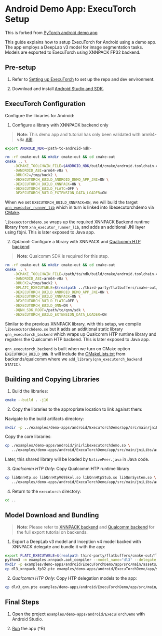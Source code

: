 # Android Demo App: ExecuTorch Setup

This is forked from [PyTorch android demo app](https://github.com/pytorch/android-demo-app)

This guide explains how to setup ExecuTorch for Android using a demo app. The app employs a DeepLab v3 model for image segmentation tasks. Models are exported to ExecuTorch using XNNPACK FP32 backend.

## Pre-setup

1. Refer to [Setting up ExecuTorch](../../../../docs/website/docs/tutorials/00_setting_up_executorch.md) to set up the repo and dev environment.

2. Download and install [Android Studio and SDK](https://developer.android.com/studio).

## ExecuTorch Configuration

Configure the libraries for Android:

1. Configure a library with XNNPACK backend only

> **Note**: This demo app and tutorial has only been validated with arm64-v8a [ABI](https://developer.android.com/ndk/guides/abis).

```bash
export ANDROID_NDK=<path-to-android-ndk>

rm -rf cmake-out && mkdir cmake-out && cd cmake-out
cmake .. \
    -DCMAKE_TOOLCHAIN_FILE=$ANDROID_NDK/build/cmake/android.toolchain.cmake \
    -DANDROID_ABI=arm64-v8a \
    -DBUCK2=/tmp/buck2 \
    -DEXECUTORCH_BUILD_ANDROID_DEMO_APP_JNI=ON \
    -DEXECUTORCH_BUILD_XNNPACK=ON \
    -DEXECUTORCH_BUILD_FLATC=OFF \
    -DEXECUTORCH_BUILD_EXTENSION_DATA_LOADER=ON
```

When we set `EXECUTORCH_BUILD_XNNPACK=ON`, we will build the target [`xnn_executor_runner_lib`](../../../../backends/xnnpack/CMakeLists.txt) which in turn is linked into libexecutorchdemo via [CMake](../jni/CMakeLists.txt).

`libexecutorchdemo.so` wraps up the required XNNPACK Backend runtime library from `xnn_executor_runner_lib`, and adds an additional JNI layer using fbjni. This is later exposed to Java app.

2. *Optional:* Configure a library with XNNPACK and [Qualcomm HTP backend](../../../../backends/qualcomm/README.md)

> **Note**: Qualcomm SDK is required for this step.

```bash
rm -rf cmake-out && mkdir cmake-out && cd cmake-out
cmake .. \
    -DCMAKE_TOOLCHAIN_FILE=/path/to/ndk/build/cmake/android.toolchain.cmake \
    -DANDROID_ABI=arm64-v8a \
    -DBUCK2=/tmp/buck2 \
    -DFLATC_EXECUTABLE=$(realpath ../third-party/flatbuffers/cmake-out/flatc) \
    -DEXECUTORCH_BUILD_ANDROID_DEMO_APP_JNI=ON \
    -DEXECUTORCH_BUILD_XNNPACK=ON \
    -DEXECUTORCH_BUILD_FLATC=OFF \
    -DEXECUTORCH_BUILD_QNN=ON \
    -DQNN_SDK_ROOT=/path/to/qnn/sdk \
    -DEXECUTORCH_BUILD_EXTENSION_DATA_LOADER=ON
```

Similar to the previous XNNPACK library, with this setup, we compile `libexecutorchdemo.so` but it adds an additional static library `qnn_executorch_backend` which wraps up Qualcomm HTP runtime library and registers the Qualcomm HTP backend. This is later exposed to Java app.

`qnn_executorch_backend` is built when we turn on CMake option `EXECUTORCH_BUILD_QNN`. It will include the [CMakeLists.txt](../../../../backends/qualcomm/CMakeLists.txt) from backends/qualcomm where we `add_library(qnn_executorch_backend STATIC)`.

## Building and Copying Libraries

1. Build the libraries:

```bash
cmake --build . -j16
```

2. Copy the libraries to the appropriate location to link against them:

Navigate to the build artifacts directory:

```bash
mkdir -p ../examples/demo-apps/android/ExecuTorchDemo/app/src/main/jniLibs/arm64-v8a
```

Copy the core libraries:

```bash
cp ./examples/demo-apps/android/jni/libexecutorchdemo.so \
   ../examples/demo-apps/android/ExecuTorchDemo/app/src/main/jniLibs/arm64-v8a
```

Later, this shared library will be loaded by `NativePeer.java` in Java code.

3. *Qualcomm HTP Only:* Copy Qualcomm HTP runtime library

```bash
cp libQnnHtp.so libQnnHtpV69Skel.so libQnnHtpStub.so libQnnSystem.so \
   ../examples/demo-apps/android/ExecuTorchDemo/app/src/main/jniLibs/arm64-v8a
```

4. Return to the `executorch` directory:

```bash
cd ..
```

## Model Download and Bundling

> **Note**: Please refer to [XNNPACK backend](../../../backend/README.md) and [Qualcomm backend](../../../../backends/qualcomm/README.md) for the full export tutorial on backends.

1. Export a DeepLab v3 model and Inception v4 model backed with XNNPACK delegate and bundle it with
   the app:

```bash
export FLATC_EXECUTABLE=$(realpath third-party/flatbuffers/cmake-out/flatc)
python3 -m examples.xnnpack.aot_compiler --model_name="dl3" --delegate
mkdir -p examples/demo-apps/android/ExecuTorchDemo/app/src/main/assets/
cp dl3_xnnpack_fp32.pte examples/demo-apps/android/ExecuTorchDemo/app/src/main/assets/
```

2. *Qualcomm HTP Only:* Copy HTP delegation models to the app:

```bash
cp dlv3_qnn.pte examples/demo-apps/android/ExecuTorchDemo/app/src/main/assets/
```

## Final Steps

1. Open the project `examples/demo-apps/android/ExecuTorchDemo` with Android Studio.

2. [Run](https://developer.android.com/studio/run) the app (^R)
